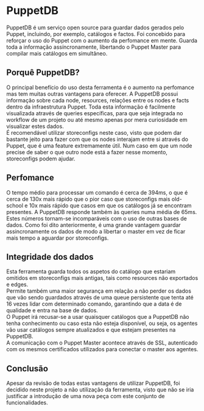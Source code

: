 # **PuppetDB**

PuppetDB é um serviço open source para guardar dados gerados pelo Puppet, incluindo, por exemplo, catálogos e factos. Foi concebido para reforçar o uso do Puppet com o aumento da perfomance em mente. Guarda toda a informação assíncronamente, libertando o Puppet Master para compilar mais catálogos em simultâneo.

## **Porquê PuppetDB?**

O principal benefício do uso desta ferramenta é o aumento na perfomance mas tem muitas outras vantagens para oferecer. A PuppetDB possui informação sobre cada node, resources, relações entre os nodes e facts dentro da infraestrutura Puppet. Toda esta informação é facilmente visualizada através de queries específicas, para que seja integrada no workflow de um projeto ou até mesmo apenas por mera curiosidade em visualizar estes dados.  
É recomendável utilizar storeconfigs neste caso, visto que podem dar bastante jeito para fazer com que os nodes interajam entre si através do Puppet, que é uma feature extremamente útil. Num caso em que um node precise de saber o que outro node está a fazer nesse momento, storeconfigs podem ajudar.  

## **Perfomance**

O tempo médio para processar um comando é cerca de 394ms, o que é cerca de 130x mais rápido que o pior caso que storeconfigs mais old-school e 10x mais rápido que casos em que os catálogos já se encontram presentes. A PuppetDB responde também às queries numa média de 65ms.  
Estes números tornam-se incomparáveis com o uso de outras bases de dados. Como foi dito anteriormente, é uma grande vantagem guardar assincronamente os dados de modo a libertar o master em vez de ficar mais tempo a aguardar por storeconfigs.

## **Integridade dos dados**

Esta ferramenta guarda todos os aspetos do catálogo que estariam omitidos em storeconfigs mais antigas, tais como resources não exportados e edges.  
Permite também uma maior segurança em relação a não perder os dados que vão sendo guardados através de uma queue persistente que tenta até 16 vezes lidar com determinado comando, garantindo que a data é de qualidade e entra na base de dados.  
O Puppet irá recusar-se a usar quaisquer catálogos que a PuppetDB não tenha conhecimento ou caso esta não esteja disponível, ou seja, os agentes vão usar catálogos sempre atualizados e que estejam presentes na PuppetDB.  
A comunicação com o Puppet Master acontece através de SSL, autenticado com os mesmos certificados utilizados para conectar o master aos agentes.

## **Conclusão**

Apesar da revisão de todas estas vantagens de utilizar PuppetDB, foi decidido neste projeto a não utilização da ferramenta, visto que não se iria justificar a introdução de uma nova peça com este conjunto de funcionalidades.
